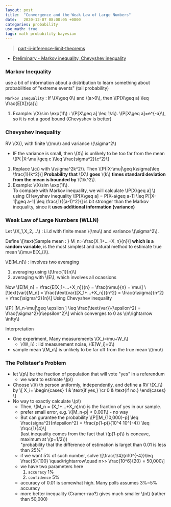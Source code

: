 ```yaml
---
layout: post
title:  "Convergence and the Weak Law of Large Numbers"
date:   2020-12-07 08:00:05 +0800
categories: probability
use_math: true
tags: math probability bayesian
---
```


> <a href="https://ocw.mit.edu/resources/res-6-012-introduction-to-probability-spring-2018/part-ii-inference-limit-theorems/" target="_blank">part-ii-inference-limit-theorems</a>

- <a href="{{site.url}}/probability/2019/02/19/estimating-rv-with-expectations.html" target="_blank">Preliminary - Markov inequality, Chevyshev inequality</a>

### Markov Inequality
use a bit of information about a distribution to learn something about probabilities of "extreme events" (tail probability)

`Markov Inequality` : If \\(X\geq 0\\) and \\(a>0\\), then \\[P(X\geq a) \leq \frac{E[X]}{a}\\]


1. Example: \\(X\sim \exp(1)\\) : \\(P[X\geq a] \leq 1/a\\).
   \\(P[X\geq a]=e^{-a}\\), so it is not a good bound (Chevyshev is better)


### Chevyshev Inequality
RV \\(X\\), with finite \\(\mu\\) and variance \\(\sigma^2\\)
- IF the variance is small, then \\(X\\) is unlikely to be too far from the mean
\\[P( \|X-\mu\|\geq c )\leq \frac{sigma^2}{c^2}\\]

1. Replace \\(c\\) with \\(\sigma^2k^2\\). Then \\[P(\|X-\mu\|\geq k\sigma)\leq \frac{1}{k^2}\\]
   __Probability that__ \\(X\\) __goes__ \\(k\\) __times standard deviation from the mean is bounded by__ \\(1/k^2\\).  
2. Example: \\(X\sim \exp(1)\\).  
   To compare with Markov inequality, we will calculate \\(P[X\geq a] \\) using CHevyshev inequality
   \\[P[X\geq a] = P[X-a\geq a-1] \leq P[\|X-1\|\geq a-1] \leq \frac{1}{(a-1)^2}\\]
   is bit stronger than the Markov inequality, since it __uses additional information (variance)__

### Weak Law of Large Numbers (WLLN)
Let \\(X\_1,X\_2,...\\) : i.i.d with finite mean \\(\mu\\) and variance \\(\sigma^2\\).

Define \\[\text{Sample mean : } M\_n:=\frac{X\_1+...+X\_n}{n}\\]
__which is a random variable__, is the most simplest and natural method to estimate true mean \\(\mu=E[X\_i]\\).

\\(E[M\_n]\\) : involves two averaging
1. averaging using \\(\frac{1}{n}\\)
2. averaging with \\(E\\), which involves all ocassions


Now
\\[E[M\_n] = \frac{E[X\_1+...+X\_n]}{n} = \frac{n\mu}{n} = \mu\\]
\\[\text{var}[M\_n] = \frac{\text{var}[X\_1+...+X\_n]}{n^2} = \frac{n\sigma}{n^2} = \frac{\sigma^2}{n}\\]
Using Chevyshev inequality

\\[P[ \|M\_n-\mu\|\geq \epsilon ] \leq \frac{\text{var}}{\epsilon^2} = \frac{\sigma^2}{n\epsilon^2}\\]
which converges to 0 as \\(n\rightarrow \infty\\)


Interpretation
- One experiment, Many measurements \\(X\_i=\mu+W\_i\\)
  - \\(W\_i\\) : iid measurement noise, \\(E[W\_i]=0\\)
- sample mean \\(M\_n\\) is unlikely to be far off from the true mean \\(\mu\\)



### The Pollstaer's Problem
- let \\(p\\) be the fraction of population that will vote "yes" in a referendum
  - we want to estimate \\(p\\)
- Choose \\(i\\) th person uniformly, independently, and define a RV \\(X\_i\\) by
  \\[ X\_i=
  \begin{cases}
    1 & \text\{if yes,\} \cr
    0 & \text\{if no.\}
  \end{cases}  
  \\]
- No way to exactly calculate \\(p\\)
  - Then, \\(M\_n = (X\_1+...+X\_n)/n\\) is the fraction of yes in our sample.
  - prefer small error, e.g. \\(\|M\_n-p\| < 0.001\\) - no way
  - But can gurantee the probability \\[P[\|M\_{10,000}-p] \leq \frac{signa^2}{n\epsilon^2} = \frac{p(1-p)}{10^4 10^{-4}} \leq \frqc{1}{4}\\]  
    (last inequality comes from the fact that \\(p(1-p)\\) is concave, maximum at \\(p=1/2\\))  
    "probability that the difference of estimation is larget than 0.01 is less than 25%"  
  - if we want 5% of such number, solve \\[\frac{1/4}{n10^{-4}}\leq \frac{5}{100} \quad\rightarrow\quad n>> \frac{10^6}{20} = 50,000\\]
  - we have two parameters here  
      1. `accuracy` 1%
      2. `confidence` 5%
  - accuracy of 0.01 is somewhat high. Many polls assumes 3%~5% accuracy
  - more better inequality (Cramer-rao?) gives much smaller \\(n\\) (rather than 50,000)
